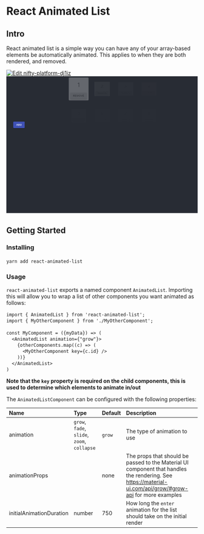 # React Animated List

## Intro

React animated list is a simple way you can have any of your array-based elements be automatically animated. This applies to when they are both rendered, and removed.

[![Edit nifty-platform-dj1iz](https://codesandbox.io/static/img/play-codesandbox.svg)](https://codesandbox.io/s/nifty-platform-dj1iz?fontsize=14&hidenavigation=1&theme=dark)
![Exmaple Gif](./example.gif)

## Getting Started

### Installing

`yarn add react-animated-list`

### Usage

`react-animated-list` exports a named component `AnimatedList`. Importing this will allow you to wrap a list of other components you want animated as follows:

```
import { AnimatedList } from 'react-animated-list';
import { MyOtherComponent } from './MyOtherComponent';

const MyComponent = ({myData}) => (
  <AnimatedList animation={"grow"}>
    {otherComponents.map((c) => (
      <MyOtherComponent key={c.id} />
    ))}
  </AnimatedList>
)
```

**Note that the `key` property is required on the child components, this is used to determine which elements to animate in/out**

The `AnimatedListComponent` can be configured with the following properties:

| Name                     | Type                                        | Default | Description                                                                                                                                               |
| :----------------------- | :------------------------------------------ | :------ | :-------------------------------------------------------------------------------------------------------------------------------------------------------- |
| animation                | `grow`, `fade`, `slide`, `zoom`, `collapse` | `grow`  | The type of animation to use                                                                                                                              |
| animationProps           |                                             | none    | The props that should be passed to the Material UI component that handles the rendering. See https://material-ui.com/api/grow/#grow-api for more examples |
| initialAnimationDuration | number                                      | 750     | How long the `enter` animation for the list should take on the initial render                                                                             |
